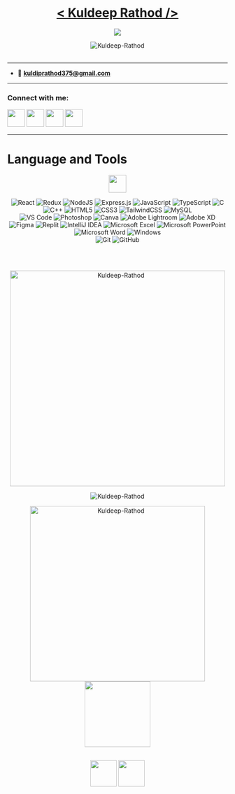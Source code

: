 <!-- ![MasterHead](https://camo.githubusercontent.com/d4902b57b5e2549993dfc819375943915f4a4bd1c2b3718f894547e1910c3e2e/68747470733a2f2f63686b736b696c6c732e636f6d2f77702d636f6e74656e742f75706c6f6164732f323032302f30342f62616e6e65722d62672e676966) -->
   
<!-- <h1 align="center">Hi 👋, I'm Kuldeep Rathod! </h1> -->

<!-- Name -->
<h1 align="center" >
  <a href="https://github.com/Kuldeep-Rathod">
   < Kuldeep Rathod /> </a>
</h1>

<!-- Display -->
<p align="center">
<a href="https://github.com/Kuldeep-Rathod">
    <img src="https://readme-typing-svg.demolab.com?font=Fira+Code&center=true&weight=450&size=24&pause=800&color=70A4FC&width=440&height=45&lines=MERN Stack Developer;React Developer;UI/UX Designer;Enjoy+Photography;Building+Something+Creative" /></a>
</p>

<!-- profile view small -->
<!-- <p align="left" > <img src="https://komarev.com/ghpvc/?username=Kuldeep-Rathod&label=Stalkers spotted&color=0e75b6&style=flat" alt="Kuldeep-Rathod" /> </p> -->

<!-- profile view large -->
<p align="center"> 
<!-- <img src="https://user-images.githubusercontent.com/74038190/213911110-aedbef38-a29f-4b6b-a65c-11608b4f75a5.gif" width="200"> -->
<img src="https://komarev.com/ghpvc/?username=Kuldeep-Rathod&label=Stalkers+spotted&color=blue&style=plastic&style=for-the-badge" alt="Kuldeep-Rathod"/> 
<br>
    <br>
<!-- <img src="https://count.getloli.com/get/@Kuldeep-Rathod.readme" width="350"> -->
</p>

<!--   ![](https://count.getloli.com/get/@Kuldeep-Rathod.github.readme)  -->
  
<!-- Gif image -->
<div>
<!-- <img align="right" src="https://user-images.githubusercontent.com/74038190/212284094-e50ceae2-de86-4dd6-9f9c-a3ebcb3ede9e.gif" width="400"> -->

<!-- <p align="left"> <a href="https://github.com/ryo-ma/github-profile-trophy"><img src="https://github-profile-trophy.vercel.app/?username=Kuldeep-Rathod" alt="Kuldeep-Rathod" /></a> </p> -->

 <!-- <img align="right" alt="Cracking" width="200" src="https://seclab.ge/uploads/images/2021/09/img_614b180b558ee2-09912920-36304010.gif"> -->

<!-- Details -->
<hr>

<!-- - 🌱 **python || Devloper || Cybersecurity enthusiast** -->

- 📧 **kuldiprathod375@gmail.com**

<hr>
</div>

<!-- Connect socials -->
<h3 align="left">Connect with me:</h3>
<p align="left">
    <a href="https://twitter.com/kuldeep_rtd"><img src="https://i.ibb.co/kmgQVyW/twitter.png" width="40px" height="40px"></a> 
    <a href="https://github.com/Kuldeep-Rathod"><img src="https://cdn.iconscout.com/icon/free/png-256/github-108-438008.png" width="40px" height="40px"></a>
<!--<a href="https://www.facebook.com/miten.gajjar.9"><img src="https://i.ibb.co/zmYNW4p/facebook.png" width="32px" height="32px"></a>-->
    <a href="https://in.linkedin.com/in/kuldeep-rathod-718a151a8/"><img src="https://i.ibb.co/Kx2GSrT/linkedin.png" width="40px" height="40px"></a>
    <a href="https://kuldeeep-rathod.vercel.app/"><img src="https://www.freepnglogos.com/uploads/logo-website-png/logo-website-website-logo-png-transparent-background-background-15.png" width="40px" height="40px"></a>
</p>

<!-- <img src="https://www.animatedimages.org/data/media/562/animated-line-image-0184.gif" width="1920" /> -->
<hr>

# Language and Tools
<!-- <img src='https://user-images.githubusercontent.com/74038190/206662607-d9e7591e-bbf9-42f9-9386-29efc927bc16.gif' width="40">  -->
<div align="center">

 <img src='https://user-images.githubusercontent.com/74038190/206662607-d9e7591e-bbf9-42f9-9386-29efc927bc16.gif' width="40">  
 
![React](https://img.shields.io/badge/react-%2320232a.svg?style=for-the-badge&logo=react&logoColor=%2361DAFB)
![Redux](https://img.shields.io/badge/redux-%23593d88.svg?style=for-the-badge&logo=redux&logoColor=white)
![NodeJS](https://img.shields.io/badge/node.js-6DA55F?style=for-the-badge&logo=node.js&logoColor=white)
![Express.js](https://img.shields.io/badge/express.js-%23404d59.svg?style=for-the-badge&logo=express&logoColor=%2361DAFB)
![JavaScript](https://img.shields.io/badge/JavaScript-323330?style=for-the-badge&logo=javascript&logoColor=F7DF1E) 
![TypeScript](https://img.shields.io/badge/TypeScript-007ACC?style=for-the-badge&logo=typescript&logoColor=white)
![C](https://img.shields.io/badge/c-%2300599C.svg?style=for-the-badge&logo=c&logoColor=white) 
![C++](https://img.shields.io/badge/c++-%2300599C.svg?style=for-the-badge&logo=c%2B%2B&logoColor=white)
![HTML5](https://img.shields.io/badge/html5-%23E34F26.svg?style=for-the-badge&logo=html5&logoColor=white) 
![CSS3](https://img.shields.io/badge/css3-%231572B6.svg?style=for-the-badge&logo=css3&logoColor=white) 
![TailwindCSS](https://img.shields.io/badge/tailwindcss-%2338B2AC.svg?style=for-the-badge&logo=tailwind-css&logoColor=white)
![MySQL](https://img.shields.io/badge/mysql-%2300f.svg?style=for-the-badge&logo=mysql&logoColor=white)<br>
![VS Code](https://img.shields.io/badge/Visual%20Studio%20Code-0078d7.svg?style=for-the-badge&logo=visual-studio-code&logoColor=white) 
![Photoshop](https://img.shields.io/badge/adobe%20photoshop-%2331A8FF.svg?style=for-the-badge&logo=adobe%20photoshop&logoColor=white) 
![Canva](https://img.shields.io/badge/Canva-%2300C4CC.svg?style=for-the-badge&logo=Canva&logoColor=white) 
![Adobe Lightroom](https://img.shields.io/badge/Adobe%20Lightroom-31A8FF.svg?style=for-the-badge&logo=Adobe%20Lightroom&logoColor=white)
![Adobe XD](https://img.shields.io/badge/Adobe%20XD-470137?style=for-the-badge&logo=Adobe%20XD&logoColor=#FF61F6)
![Figma](https://img.shields.io/badge/figma-%23F24E1E.svg?style=for-the-badge&logo=figma&logoColor=white)
![Replit](https://img.shields.io/badge/Replit-DD1200?style=for-the-badge&logo=Replit&logoColor=white)
![IntelliJ IDEA](https://img.shields.io/badge/IntelliJIDEA-000000.svg?style=for-the-badge&logo=intellij-idea&logoColor=white)
![Microsoft Excel](https://img.shields.io/badge/Microsoft_Excel-217346?style=for-the-badge&logo=microsoft-excel&logoColor=white)
![Microsoft PowerPoint](https://img.shields.io/badge/Microsoft_PowerPoint-B7472A?style=for-the-badge&logo=microsoft-powerpoint&logoColor=white)
![Microsoft Word](https://img.shields.io/badge/Microsoft_Word-2B579A?style=for-the-badge&logo=microsoft-word&logoColor=white)
![Windows](https://img.shields.io/badge/Windows-0078D6?style=for-the-badge&logo=windows&logoColor=white)<br> 
![Git](https://img.shields.io/badge/git-%23F05033.svg?style=for-the-badge&logo=git&logoColor=white)
![GitHub](https://img.shields.io/badge/github-%23121011.svg?style=for-the-badge&logo=github&logoColor=white)


<!-- <img src="https://www.animatedimages.org/data/media/562/animated-line-image-0184.gif" width="1920" /> -->
<br>
    
<!-- <p align="left">
<h4 align="left">Programming Languages:</h4>
<a href="https://www.cprogramming.com/" target="_blank" rel="noreferrer"> <img src="https://raw.githubusercontent.com/devicons/devicon/master/icons/c/c-original.svg" alt="c" width="40" height="40"/> </a>
<a href="https://www.python.org" target="_blank" rel="noreferrer"> <img src="https://raw.githubusercontent.com/devicons/devicon/master/icons/python/python-original.svg" alt="python" width="40" height="40"/> </a> 
<h4 align="left">Frontend Development:</h4>
<a href="https://www.w3.org/html/" target="_blank" rel="noreferrer"> <img src="https://raw.githubusercontent.com/devicons/devicon/master/icons/html5/html5-original-wordmark.svg" alt="html5" width="40" height="40"/> </a>
<a href="https://www.w3schools.com/css/" target="_blank" rel="noreferrer"> <img src="https://raw.githubusercontent.com/devicons/devicon/master/icons/css3/css3-original-wordmark.svg" alt="css3" width="40" height="40"/> </a> -->

<!-- <h4 align="left">Database:</h4>
<a href="https://www.mysql.com/" target="_blank" rel="noreferrer"> <img src="https://raw.githubusercontent.com/devicons/devicon/master/icons/mysql/mysql-original-wordmark.svg  " alt="mysql" width="40" height="40"/> </a>   
   <a href="https://www.oracle.com/" target="_blank" rel="noreferrer">   <img src="https://raw.githubusercontent.com/devicons/devicon/master/icons/oracle/oracle-original.svg" alt="oracle" width="40" height="40"/> </a> -->

<!-- <h4 align="left">Framework:</h4>
<a href="https://dotnet.microsoft.com/" target="_blank" rel="noreferrer"> <img src="https://raw.githubusercontent.com/devicons/devicon/master/icons/dot-net/dot-net-original-wordmark.svg" alt="dotnet" width="40" height="40"/> </a> -->

<!-- <h4 align="left">Software:</h4>
<a href="https://www.photoshop.com/en" target="_blank" rel="noreferrer"> <img src="https://raw.githubusercontent.com/devicons/devicon/master/icons/photoshop/photoshop-line.svg" alt="photoshop" width="40" height="40"/> </a>
<h4 align="left">Other:</h4>
<a href="https://www.arduino.cc/" target="_blank" rel="noreferrer"> <img src="https://cdn.worldvectorlogo.com/logos/arduino-1.svg" alt="arduino" width="40" height="40"/> </a>
<a href="https://git-scm.com/" target="_blank" rel="noreferrer"> <img src="https://www.vectorlogo.zone/logos/git-scm/git-scm-icon.svg" alt="git" width="40" height="40"/> </a>  -->
<!-- <a href="https://www.linux.org/" target="_blank" rel="noreferrer"> <img src="https://raw.githubusercontent.com/devicons/devicon/master/icons/linux/linux-original.svg" alt="linux" width="40" height="40"/> </a> </p>  -->

<!-- white top lang state -->
<!-- <p><br> <img align="center" src="https://github-readme-stats.vercel.app/api/top-langs?username=Kuldeep-Rathod&langs_count=10&show_icons=true&locale=en&layout=compact" alt="Kuldeep-Rathod" height="192px"/></p> -->

<!-- dark top lang state -->
<p><br> <img align="center" src="https://github-readme-stats.vercel.app/api/top-langs/?username=Kuldeep-Rathod&langs_count=8&count_private=true&layout=compact&theme=react&hide_border=true&bg_color=0D1117" alt="Kuldeep-Rathod" width="492px"/><br>


<!-- full dark grade state -->
<img align="center" src="https://github-readme-stats.vercel.app/api?username=Kuldeep-Rathod&show_icons=true&count_private=true&theme=react&hide_border=true&bg_color=0D1117" alt="Kuldeep-Rathod" /><br>


<img  src="https://github-readme-streak-stats.herokuapp.com/?user=Kuldeep-Rathod&theme=black-ice&hide_border=true&stroke=0000&background=060A0CD0" alt="Kuldeep-Rathod" width="400px"/>

<!-- <img src="https://www.animatedimages.org/data/media/562/animated-line-image-0184.gif" width="1920" /> -->
 

<img src="https://user-images.githubusercontent.com/74038190/218265814-3084a4ba-809c-4135-afc0-8685d0f634b3.gif" width="150">

<!-- <img src="https://www.animatedimages.org/data/media/562/animated-line-image-0184.gif" width="1920" /> -->
   
<!-- <img src="https://user-images.githubusercontent.com/74038190/212744287-14f66c13-5458-40dc-9244-8ff533fc8f4a.gif" width="1920"> -->


<!-- dark strike state -->
<!-- <img align="center" src="https://github-readme-streak-stats.herokuapp.com/?user=Kuldeep-Rathod&theme=black-ice&hide_border=true&stroke=0000&background=060A0CD0" alt="Kuldeep-Rathod" height="192px"/></p>
[![Top Langs](https://github-readme-stats.vercel.app/api/top-langs/?username=Kuldeep-Rathod&layout=compact)](https://github.com/Kuldeep-Rathod/github-readme-stats) -->
<!-- white strike state -->
<!-- <p><img align="center" src="https://github-readme-streak-stats.herokuapp.com/?user=Kuldeep-Rathod&" alt="Kuldeep-Rathod" /></p> -->
   
 <h2 align="center"><img src="https://user-images.githubusercontent.com/74038190/216655818-2e7b9a31-49bf-4744-85a8-db8a2577c45c.gif" width="60" />
<img src="https://user-images.githubusercontent.com/74038190/216656944-f8c1b44e-493b-487f-87be-6cfe6a1a3374.gif" width="60" />
</h2>
 

